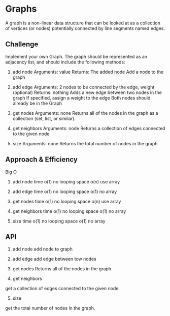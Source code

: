 # Graphs

A graph is a non-linear data structure that can be looked at as a collection of vertices (or nodes) potentially connected by line segments named edges.

## Challenge

Implement your own Graph. The graph should be represented as an adjacency list, and should include the following methods:

1. add node
Arguments: value
Returns: The added node
Add a node to the graph

2. add edge
Arguments: 2 nodes to be connected by the edge, weight (optional)
Returns: nothing
Adds a new edge between two nodes in the graph
If specified, assign a weight to the edge
Both nodes should already be in the Graph

3. get nodes
Arguments: none
Returns all of the nodes in the graph as a collection (set, list, or similar).

4. get neighbors
Arguments: node
Returns a collection of edges connected to the given node

5. size
Arguments: none
Returns the total number of nodes in the graph

## Approach & Efficiency
Big O
1. add node 
time o(1) no looping
space o(n) use array 

2. add edge
time o(1) no looping
space o(1) no array  

3. get nodes
time o(1) no looping
space o(n) use array  

4. get neighbors
time o(1) no looping
space o(1) no array

5. size
time o(1) no looping
space o(1) no array 

## API

1. add node
 add node to graph

2. add edge
 add edge between tow nodes

3. get nodes
Returns all of the nodes in the graph

4. get neighbors

get a collection of edges connected to the given node.

5. size

get the total number of nodes in the graph.
